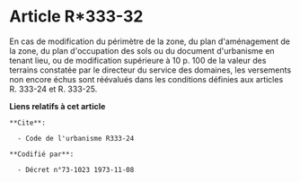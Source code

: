 # Article R*333-32

En cas de modification du périmètre de la zone, du plan d'aménagement de la zone, du plan d'occupation des sols ou du
document d'urbanisme en tenant lieu, ou de modification supérieure à 10 p. 100 de la valeur des terrains constatée par le
directeur du service des domaines, les versements non encore échus sont réévalués dans les conditions définies aux articles
R. 333-24 et R. 333-25.

**Liens relatifs à cet article**

	**Cite**:

	  - Code de l'urbanisme R333-24

	**Codifié par**:

	  - Décret n°73-1023 1973-11-08
